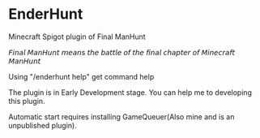 # EnderHunt
Minecraft Spigot plugin of Final ManHunt

𝘍𝘪𝘯𝘢𝘭 𝘔𝘢𝘯𝘏𝘶𝘯𝘵 𝘮𝘦𝘢𝘯s 𝘵𝘩𝘦 𝘣𝘢𝘵𝘵𝘭𝘦 𝘰𝘧 𝘵𝘩𝘦 𝘧𝘪𝘯𝘢𝘭 𝘤𝘩𝘢𝘱𝘵𝘦𝘳 𝘰𝘧 𝘔𝘪𝘯𝘦𝘤𝘳𝘢𝘧𝘵 𝘔𝘢𝘯𝘏𝘶𝘯𝘵

Using "/enderhunt help" get command help

The plugin is in Early Development stage. You can help me to developing this plugin.

Automatic start requires installing GameQueuer(Also mine and is an unpublished plugin).
